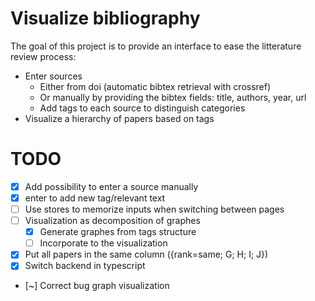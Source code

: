 # Visualize bibliography

The goal of this project is to provide an interface to ease the litterature review process:
- Enter sources
  - Either from doi (automatic bibtex retrieval with crossref)
  - Or manually by providing the bibtex fields: title, authors, year, url
  - Add tags to each source to distinguish categories
- Visualize a hierarchy of papers based on tags

# TODO
- [x] Add possibility to enter a source manually
- [x] enter to add new tag/relevant text
- [ ] Use stores to memorize inputs when switching between pages
- [ ] Visualization as decomposition of graphes
  - [x] Generate graphes from tags structure
  - [ ] Incorporate to the visualization
- [x] Put all papers in the same column ({rank=same; G; H; I; J})
- [x] Switch backend in typescript
- [~] Correct bug graph visualization